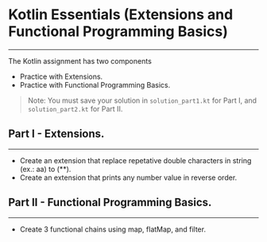 # Kotlin Essentials (Extensions and Functional Programming Basics)
---
The Kotlin assignment has two components
- Practice with Extensions.
- Practice with Functional Programming Basics.

> Note: You must save your solution in `solution_part1.kt` for Part I, and `solution_part2.kt` for Part II.

## Part I - Extensions.
---
- Create an extension that replace repetative double characters in string (ex.: aa) to (**).
- Create an extension that prints any number value in reverse order.

## Part II - Functional Programming Basics.
---
- Create 3 functional chains using map, flatMap, and filter.
